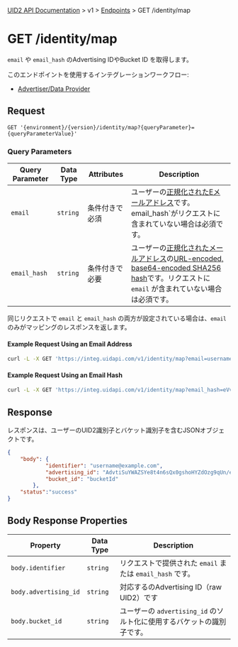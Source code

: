 [UID2 API Documentation](../../README.md) > v1 > [Endpoints](./README.md) > GET /identity/map

# GET /identity/map

`email` や `email_hash` のAdvertising IDやBucket ID を取得します。

このエンドポイントを使用するインテグレーションワークフロー:
* [Advertiser/Data Provider](../guides/advertiser-dataprovider-guide.md)

## Request

```GET '{environment}/{version}/identity/map?{queryParameter}={queryParameterValue}'```

###  Query Parameters

| Query Parameter | Data Type | Attributes | Description |
| --- | --- | --- | --- |
| `email` | `string` | 条件付きで必須 | ユーザーの[正規化されたEメールアドレス](../../README.md#emailnormalization)です。email_hash`がリクエストに含まれていない場合は必須です。 |
| `email_hash` | `string` | 条件付きで必要 | ユーザーの[正規化されたメールアドレス](../../README.md#emailnormalization)の[URL-encoded, base64-encoded SHA256 hash](../../README.md#encoding-email-hashes)です。リクエストに `email` が含まれていない場合は必須です。 |

同じリクエストで `email` と `email_hash` の両方が設定されている場合は、`email` のみがマッピングのレスポンスを返します。

#### Example Request Using an Email Address

```sh
curl -L -X GET 'https://integ.uidapi.com/v1/identity/map?email=username@example.com' -H 'Authorization: Bearer YourTokenBV3tua4BXNw+HVUFpxLlGy8nWN6mtgMlIk='
```

#### Example Request Using an Email Hash

```sh
curl -L -X GET 'https://integ.uidapi.com/v1/identity/map?email_hash=eVvLS%2FVg%2BYZ6%2Bz3i0NOpSXYyQAfEXqCZ7BTpAjFUBUc%3D' -H 'Authorization: Bearer YourTokenBV3tua4BXNw+HVUFpxLlGy8nWN6mtgMlIk='
```

## Response

レスポンスは、ユーザーのUID2識別子とバケット識別子を含むJSONオブジェクトです。

```json
{
    "body": {
            "identifier": "username@example.com",
            "advertising_id": "AdvtiSuYWAZSYe8t4n6sQx0gshoHYZdOzg9qUn/eKgE=",
            "bucket_id": "bucketId"
        },
    "status":"success"
}
```

## Body Response Properties

| Property | Data Type | Description |
| --- | --- | --- |
| `body.identifier` | `string` | リクエストで提供された `email` または `email_hash` です。|
| `body.advertising_id` | `string` | 対応するのAdvertising ID（raw UID2）です |
| `body.bucket_id` | `string` | ユーザーの `advertising_id` のソルト化に使用するバケットの識別子です。 |
